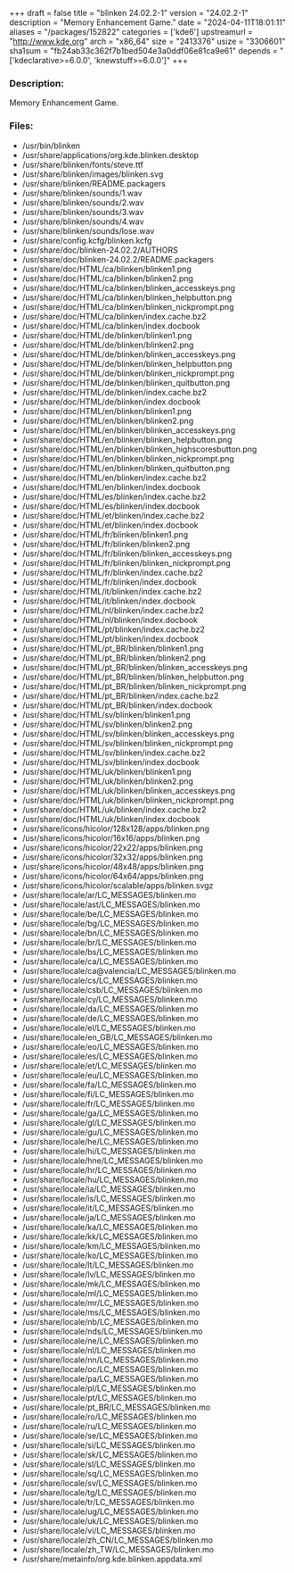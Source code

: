 +++
draft = false
title = "blinken 24.02.2-1"
version = "24.02.2-1"
description = "Memory Enhancement Game."
date = "2024-04-11T18:01:11"
aliases = "/packages/152822"
categories = ['kde6']
upstreamurl = "http://www.kde.org"
arch = "x86_64"
size = "2413376"
usize = "3306601"
sha1sum = "fb24ab33c362f7b1bed504e3a0ddf06e81ca9e61"
depends = "['kdeclarative>=6.0.0', 'knewstuff>=6.0.0']"
+++
### Description: 
Memory Enhancement Game.

### Files: 
* /usr/bin/blinken
* /usr/share/applications/org.kde.blinken.desktop
* /usr/share/blinken/fonts/steve.ttf
* /usr/share/blinken/images/blinken.svg
* /usr/share/blinken/README.packagers
* /usr/share/blinken/sounds/1.wav
* /usr/share/blinken/sounds/2.wav
* /usr/share/blinken/sounds/3.wav
* /usr/share/blinken/sounds/4.wav
* /usr/share/blinken/sounds/lose.wav
* /usr/share/config.kcfg/blinken.kcfg
* /usr/share/doc/blinken-24.02.2/AUTHORS
* /usr/share/doc/blinken-24.02.2/README.packagers
* /usr/share/doc/HTML/ca/blinken/blinken1.png
* /usr/share/doc/HTML/ca/blinken/blinken2.png
* /usr/share/doc/HTML/ca/blinken/blinken_accesskeys.png
* /usr/share/doc/HTML/ca/blinken/blinken_helpbutton.png
* /usr/share/doc/HTML/ca/blinken/blinken_nickprompt.png
* /usr/share/doc/HTML/ca/blinken/index.cache.bz2
* /usr/share/doc/HTML/ca/blinken/index.docbook
* /usr/share/doc/HTML/de/blinken/blinken1.png
* /usr/share/doc/HTML/de/blinken/blinken2.png
* /usr/share/doc/HTML/de/blinken/blinken_accesskeys.png
* /usr/share/doc/HTML/de/blinken/blinken_helpbutton.png
* /usr/share/doc/HTML/de/blinken/blinken_nickprompt.png
* /usr/share/doc/HTML/de/blinken/blinken_quitbutton.png
* /usr/share/doc/HTML/de/blinken/index.cache.bz2
* /usr/share/doc/HTML/de/blinken/index.docbook
* /usr/share/doc/HTML/en/blinken/blinken1.png
* /usr/share/doc/HTML/en/blinken/blinken2.png
* /usr/share/doc/HTML/en/blinken/blinken_accesskeys.png
* /usr/share/doc/HTML/en/blinken/blinken_helpbutton.png
* /usr/share/doc/HTML/en/blinken/blinken_highscoresbutton.png
* /usr/share/doc/HTML/en/blinken/blinken_nickprompt.png
* /usr/share/doc/HTML/en/blinken/blinken_quitbutton.png
* /usr/share/doc/HTML/en/blinken/index.cache.bz2
* /usr/share/doc/HTML/en/blinken/index.docbook
* /usr/share/doc/HTML/es/blinken/index.cache.bz2
* /usr/share/doc/HTML/es/blinken/index.docbook
* /usr/share/doc/HTML/et/blinken/index.cache.bz2
* /usr/share/doc/HTML/et/blinken/index.docbook
* /usr/share/doc/HTML/fr/blinken/blinken1.png
* /usr/share/doc/HTML/fr/blinken/blinken2.png
* /usr/share/doc/HTML/fr/blinken/blinken_accesskeys.png
* /usr/share/doc/HTML/fr/blinken/blinken_nickprompt.png
* /usr/share/doc/HTML/fr/blinken/index.cache.bz2
* /usr/share/doc/HTML/fr/blinken/index.docbook
* /usr/share/doc/HTML/it/blinken/index.cache.bz2
* /usr/share/doc/HTML/it/blinken/index.docbook
* /usr/share/doc/HTML/nl/blinken/index.cache.bz2
* /usr/share/doc/HTML/nl/blinken/index.docbook
* /usr/share/doc/HTML/pt/blinken/index.cache.bz2
* /usr/share/doc/HTML/pt/blinken/index.docbook
* /usr/share/doc/HTML/pt_BR/blinken/blinken1.png
* /usr/share/doc/HTML/pt_BR/blinken/blinken2.png
* /usr/share/doc/HTML/pt_BR/blinken/blinken_accesskeys.png
* /usr/share/doc/HTML/pt_BR/blinken/blinken_helpbutton.png
* /usr/share/doc/HTML/pt_BR/blinken/blinken_nickprompt.png
* /usr/share/doc/HTML/pt_BR/blinken/index.cache.bz2
* /usr/share/doc/HTML/pt_BR/blinken/index.docbook
* /usr/share/doc/HTML/sv/blinken/blinken1.png
* /usr/share/doc/HTML/sv/blinken/blinken2.png
* /usr/share/doc/HTML/sv/blinken/blinken_accesskeys.png
* /usr/share/doc/HTML/sv/blinken/blinken_nickprompt.png
* /usr/share/doc/HTML/sv/blinken/index.cache.bz2
* /usr/share/doc/HTML/sv/blinken/index.docbook
* /usr/share/doc/HTML/uk/blinken/blinken1.png
* /usr/share/doc/HTML/uk/blinken/blinken2.png
* /usr/share/doc/HTML/uk/blinken/blinken_accesskeys.png
* /usr/share/doc/HTML/uk/blinken/blinken_nickprompt.png
* /usr/share/doc/HTML/uk/blinken/index.cache.bz2
* /usr/share/doc/HTML/uk/blinken/index.docbook
* /usr/share/icons/hicolor/128x128/apps/blinken.png
* /usr/share/icons/hicolor/16x16/apps/blinken.png
* /usr/share/icons/hicolor/22x22/apps/blinken.png
* /usr/share/icons/hicolor/32x32/apps/blinken.png
* /usr/share/icons/hicolor/48x48/apps/blinken.png
* /usr/share/icons/hicolor/64x64/apps/blinken.png
* /usr/share/icons/hicolor/scalable/apps/blinken.svgz
* /usr/share/locale/ar/LC_MESSAGES/blinken.mo
* /usr/share/locale/ast/LC_MESSAGES/blinken.mo
* /usr/share/locale/be/LC_MESSAGES/blinken.mo
* /usr/share/locale/bg/LC_MESSAGES/blinken.mo
* /usr/share/locale/bn/LC_MESSAGES/blinken.mo
* /usr/share/locale/br/LC_MESSAGES/blinken.mo
* /usr/share/locale/bs/LC_MESSAGES/blinken.mo
* /usr/share/locale/ca/LC_MESSAGES/blinken.mo
* /usr/share/locale/ca@valencia/LC_MESSAGES/blinken.mo
* /usr/share/locale/cs/LC_MESSAGES/blinken.mo
* /usr/share/locale/csb/LC_MESSAGES/blinken.mo
* /usr/share/locale/cy/LC_MESSAGES/blinken.mo
* /usr/share/locale/da/LC_MESSAGES/blinken.mo
* /usr/share/locale/de/LC_MESSAGES/blinken.mo
* /usr/share/locale/el/LC_MESSAGES/blinken.mo
* /usr/share/locale/en_GB/LC_MESSAGES/blinken.mo
* /usr/share/locale/eo/LC_MESSAGES/blinken.mo
* /usr/share/locale/es/LC_MESSAGES/blinken.mo
* /usr/share/locale/et/LC_MESSAGES/blinken.mo
* /usr/share/locale/eu/LC_MESSAGES/blinken.mo
* /usr/share/locale/fa/LC_MESSAGES/blinken.mo
* /usr/share/locale/fi/LC_MESSAGES/blinken.mo
* /usr/share/locale/fr/LC_MESSAGES/blinken.mo
* /usr/share/locale/ga/LC_MESSAGES/blinken.mo
* /usr/share/locale/gl/LC_MESSAGES/blinken.mo
* /usr/share/locale/gu/LC_MESSAGES/blinken.mo
* /usr/share/locale/he/LC_MESSAGES/blinken.mo
* /usr/share/locale/hi/LC_MESSAGES/blinken.mo
* /usr/share/locale/hne/LC_MESSAGES/blinken.mo
* /usr/share/locale/hr/LC_MESSAGES/blinken.mo
* /usr/share/locale/hu/LC_MESSAGES/blinken.mo
* /usr/share/locale/ia/LC_MESSAGES/blinken.mo
* /usr/share/locale/is/LC_MESSAGES/blinken.mo
* /usr/share/locale/it/LC_MESSAGES/blinken.mo
* /usr/share/locale/ja/LC_MESSAGES/blinken.mo
* /usr/share/locale/ka/LC_MESSAGES/blinken.mo
* /usr/share/locale/kk/LC_MESSAGES/blinken.mo
* /usr/share/locale/km/LC_MESSAGES/blinken.mo
* /usr/share/locale/ko/LC_MESSAGES/blinken.mo
* /usr/share/locale/lt/LC_MESSAGES/blinken.mo
* /usr/share/locale/lv/LC_MESSAGES/blinken.mo
* /usr/share/locale/mk/LC_MESSAGES/blinken.mo
* /usr/share/locale/ml/LC_MESSAGES/blinken.mo
* /usr/share/locale/mr/LC_MESSAGES/blinken.mo
* /usr/share/locale/ms/LC_MESSAGES/blinken.mo
* /usr/share/locale/nb/LC_MESSAGES/blinken.mo
* /usr/share/locale/nds/LC_MESSAGES/blinken.mo
* /usr/share/locale/ne/LC_MESSAGES/blinken.mo
* /usr/share/locale/nl/LC_MESSAGES/blinken.mo
* /usr/share/locale/nn/LC_MESSAGES/blinken.mo
* /usr/share/locale/oc/LC_MESSAGES/blinken.mo
* /usr/share/locale/pa/LC_MESSAGES/blinken.mo
* /usr/share/locale/pl/LC_MESSAGES/blinken.mo
* /usr/share/locale/pt/LC_MESSAGES/blinken.mo
* /usr/share/locale/pt_BR/LC_MESSAGES/blinken.mo
* /usr/share/locale/ro/LC_MESSAGES/blinken.mo
* /usr/share/locale/ru/LC_MESSAGES/blinken.mo
* /usr/share/locale/se/LC_MESSAGES/blinken.mo
* /usr/share/locale/si/LC_MESSAGES/blinken.mo
* /usr/share/locale/sk/LC_MESSAGES/blinken.mo
* /usr/share/locale/sl/LC_MESSAGES/blinken.mo
* /usr/share/locale/sq/LC_MESSAGES/blinken.mo
* /usr/share/locale/sv/LC_MESSAGES/blinken.mo
* /usr/share/locale/tg/LC_MESSAGES/blinken.mo
* /usr/share/locale/tr/LC_MESSAGES/blinken.mo
* /usr/share/locale/ug/LC_MESSAGES/blinken.mo
* /usr/share/locale/uk/LC_MESSAGES/blinken.mo
* /usr/share/locale/vi/LC_MESSAGES/blinken.mo
* /usr/share/locale/zh_CN/LC_MESSAGES/blinken.mo
* /usr/share/locale/zh_TW/LC_MESSAGES/blinken.mo
* /usr/share/metainfo/org.kde.blinken.appdata.xml
